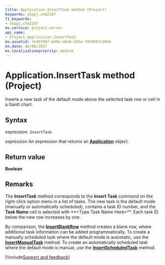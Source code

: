 ```yaml
---
title: Application.InsertTask method (Project)
keywords: vbapj.chm2167
f1_keywords:
- vbapj.chm2167
ms.service: project-server
api_name:
- Project.Application.InsertTask
ms.assetid: fe4676bf-8d9a-d6e9-2d5e-74fd047c3944
ms.date: 06/08/2017
ms.localizationpriority: medium
---
```



# Application.InsertTask method (Project)

Inserts a new task of the default mode above the selected task row or cell in a Gantt chart.


## Syntax

_expression_. `InsertTask`

 _expression_ An expression that returns an **[Application](Project.Application.md)** object.


## Return value

 **Boolean**


## Remarks

The **InsertTask** method corresponds to the **Insert Task** command on the right-click option menu in a list of tasks. The new task is the default mode (manually or automatically scheduled), contains a task ID number, and the **Task Name** cell is selected with **\<Type Task Name Here>\**. Each task ID below the new row increases by one. 

By comparison, the **[InsertBlankRow](Project.Application.InsertBlankRow.md)** method creates a blank row, where additional task information can be added programmatically. To create a manually scheduled task where the default mode is automatic, use the **[InsertManualTask](Project.Application.InsertManualTask.md)** method. To create an automatically scheduled task where the default mode is manual, use the **[InsertScheduledTask](Project.Application.InsertScheduledTask.md)** method.

[!include[Support and feedback](~/includes/feedback-boilerplate.md)]
